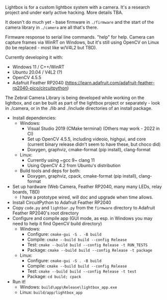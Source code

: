 Lightbox is for a custom lightbox system with a camera.
It's a research project and under early active hacking.
More details TBA.

It doesn't do much yet - base firmware in `./firmware` and the start of the camera
library in `./camera` are all that's there.

Firmware response to serial line commands. "help" for help.
Camera can capture frames via WinRT on Windows, but it's still using OpenCV
on Linux (to be replaced - most like w/V4L2 but TBD).

Currently developing it with:
- Windows 11 / C++/WinRT
- Ubuntu 20.04 / V4L2 (?)
- OpenCV 4.5.5
- Adafruit Feather RP2040 (https://learn.adafruit.com/adafruit-feather-rp2040-pico/circuitpython)

The Zebral Camera Library is being developed while working on the lightbox,
and can be built as part of the lightbox project or separately - look in
./camera, or in the ./lib and ./include directories of an install package.

- Install dependencies:
  - Windows:
    - Visual Studio 2019 (CMake terminal)  (Others may work - 2022 in CI)
    - Set up OpenCV 4.5.5, including videoio, highgui, and core 
      (current binary release didn't seem to have these, but choco did)
    - Doxygen, graphviz, cmake-format (pip install), clang-format
  - Linux:
    - Currently using ~gcc 9~ clang 11
    - Using OpenCV 4.2 from Ubuntu's distribution
  - Build tools and deps for both:
    - Doxygen, graphviz, cpack, cmake-format (pip install), clang-format
- Set up hardware (Web Camera, Feather RP2040, many many LEDs, relay boards, TBD)
    - I have a prototype wired, will doc and upgrade when time allows.
- Install CircuitPython to Adafruit Feather RP2040
- Copy `code.py` and `lightbar.py` from the `firmware` directory to Adafruit Feather RP2040's root directory
- Configure and compile app (GUI mode, as esp. in Windows you may need to help it find OpenCV build directory)
  - Windows:
    - Configure: `cmake-gui -S . -B build`
    - Compile:   `cmake --build build --config Release`
    - Test:      `cmake --build build --config Release -t RUN_TESTS`
    - Package:   `cmake --build build --config Release -t package`
  - Linux: 
    - Configure: `cmake-gui -S . -B build`
    - Compile:   `cmake --build build --config Release`
    - Test:      `cmake --build build --config Release -t test`
    - Package:   `cd build; cpack`
- Run it!
  - Windows: `build\app\Release\lightbox_app.exe`
  - Linux: `build/app/lightbox_app`

